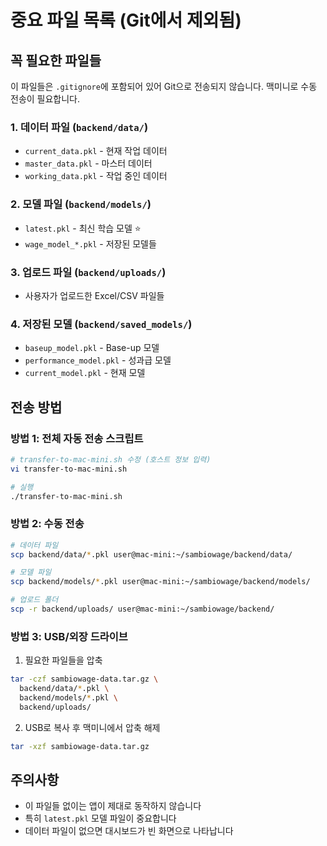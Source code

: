 # 중요 파일 목록 (Git에서 제외됨)

## 꼭 필요한 파일들
이 파일들은 `.gitignore`에 포함되어 있어 Git으로 전송되지 않습니다.
맥미니로 수동 전송이 필요합니다.

### 1. 데이터 파일 (`backend/data/`)
- `current_data.pkl` - 현재 작업 데이터
- `master_data.pkl` - 마스터 데이터
- `working_data.pkl` - 작업 중인 데이터

### 2. 모델 파일 (`backend/models/`)
- `latest.pkl` - 최신 학습 모델 ⭐️
- `wage_model_*.pkl` - 저장된 모델들

### 3. 업로드 파일 (`backend/uploads/`)
- 사용자가 업로드한 Excel/CSV 파일들

### 4. 저장된 모델 (`backend/saved_models/`)
- `baseup_model.pkl` - Base-up 모델
- `performance_model.pkl` - 성과급 모델
- `current_model.pkl` - 현재 모델

## 전송 방법

### 방법 1: 전체 자동 전송 스크립트
```bash
# transfer-to-mac-mini.sh 수정 (호스트 정보 입력)
vi transfer-to-mac-mini.sh

# 실행
./transfer-to-mac-mini.sh
```

### 방법 2: 수동 전송
```bash
# 데이터 파일
scp backend/data/*.pkl user@mac-mini:~/sambiowage/backend/data/

# 모델 파일
scp backend/models/*.pkl user@mac-mini:~/sambiowage/backend/models/

# 업로드 폴더
scp -r backend/uploads/ user@mac-mini:~/sambiowage/backend/
```

### 방법 3: USB/외장 드라이브
1. 필요한 파일들을 압축
```bash
tar -czf sambiowage-data.tar.gz \
  backend/data/*.pkl \
  backend/models/*.pkl \
  backend/uploads/
```

2. USB로 복사 후 맥미니에서 압축 해제
```bash
tar -xzf sambiowage-data.tar.gz
```

## 주의사항
- 이 파일들 없이는 앱이 제대로 동작하지 않습니다
- 특히 `latest.pkl` 모델 파일이 중요합니다
- 데이터 파일이 없으면 대시보드가 빈 화면으로 나타납니다
